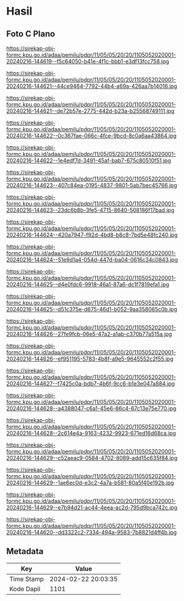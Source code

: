 # Hasil

## Foto C Plano

https://sirekap-obj-formc.kpu.go.id/adaa/pemilu/pdpr/11/05/05/20/20/1105052020001-20240216-144619--f5c64050-b41e-4f1c-bbb1-e3df13fcc758.jpg

https://sirekap-obj-formc.kpu.go.id/adaa/pemilu/pdpr/11/05/05/20/20/1105052020001-20240216-144621--44ce9464-7792-44b4-a69a-426aa7b14016.jpg

https://sirekap-obj-formc.kpu.go.id/adaa/pemilu/pdpr/11/05/05/20/20/1105052020001-20240216-144621--de72b57e-2775-442d-b23a-b25568749111.jpg

https://sirekap-obj-formc.kpu.go.id/adaa/pemilu/pdpr/11/05/05/20/20/1105052020001-20240216-144622--0c367fae-066c-4fce-9bcd-8c0a6aa43864.jpg

https://sirekap-obj-formc.kpu.go.id/adaa/pemilu/pdpr/11/05/05/20/20/1105052020001-20240216-144622--1e4edf7d-3491-45af-bab7-675c80510f51.jpg

https://sirekap-obj-formc.kpu.go.id/adaa/pemilu/pdpr/11/05/05/20/20/1105052020001-20240216-144623--407c84ea-0195-4837-9801-5ab7bec45766.jpg

https://sirekap-obj-formc.kpu.go.id/adaa/pemilu/pdpr/11/05/05/20/20/1105052020001-20240216-144623--23dc6b8b-3fe5-4715-8640-508186f17bad.jpg

https://sirekap-obj-formc.kpu.go.id/adaa/pemilu/pdpr/11/05/05/20/20/1105052020001-20240216-144624--420a7947-f92d-4bd8-b8c8-7bd5e48fc240.jpg

https://sirekap-obj-formc.kpu.go.id/adaa/pemilu/pdpr/11/05/05/20/20/1105052020001-20240216-144624--51e9d1a4-054d-447d-ba04-0616c34c0843.jpg

https://sirekap-obj-formc.kpu.go.id/adaa/pemilu/pdpr/11/05/05/20/20/1105052020001-20240216-144625--d4e0fdc6-9918-46a1-87a6-dc1f7819efa1.jpg

https://sirekap-obj-formc.kpu.go.id/adaa/pemilu/pdpr/11/05/05/20/20/1105052020001-20240216-144625--d51c375e-d675-46d1-b052-9aa358065c0b.jpg

https://sirekap-obj-formc.kpu.go.id/adaa/pemilu/pdpr/11/05/05/20/20/1105052020001-20240216-144626--27fe9fcb-06e5-47a2-a1ab-c370b77a515a.jpg

https://sirekap-obj-formc.kpu.go.id/adaa/pemilu/pdpr/11/05/05/20/20/1105052020001-20240216-144626--ef951195-5783-4b8f-a9e5-9645552c2f55.jpg

https://sirekap-obj-formc.kpu.go.id/adaa/pemilu/pdpr/11/05/05/20/20/1105052020001-20240216-144627--f7425c0a-bdb7-4b6f-9cc6-b1e3e047a884.jpg

https://sirekap-obj-formc.kpu.go.id/adaa/pemilu/pdpr/11/05/05/20/20/1105052020001-20240216-144628--a4388047-c6a1-45e6-86c4-67c13e75e770.jpg

https://sirekap-obj-formc.kpu.go.id/adaa/pemilu/pdpr/11/05/05/20/20/1105052020001-20240216-144628--2c614e4a-9163-4232-9923-671ed16d68ca.jpg

https://sirekap-obj-formc.kpu.go.id/adaa/pemilu/pdpr/11/05/05/20/20/1105052020001-20240216-144629--c52aeac9-0584-4702-8089-add15c635f84.jpg

https://sirekap-obj-formc.kpu.go.id/adaa/pemilu/pdpr/11/05/05/20/20/1105052020001-20240216-144629--1ae6ec0d-e3c2-4a7a-b581-80a5f40e192b.jpg

https://sirekap-obj-formc.kpu.go.id/adaa/pemilu/pdpr/11/05/05/20/20/1105052020001-20240216-144629--e7b94d21-ac44-4eea-ac2d-795d9bca742c.jpg

https://sirekap-obj-formc.kpu.go.id/adaa/pemilu/pdpr/11/05/05/20/20/1105052020001-20240216-144620--dd3322c2-7334-494a-9583-7b8821d4ff4b.jpg


## Metadata

| Key        | Value               |
| ---------- | ------------------- |
| Time Stamp | 2024-02-22 20:03:35 |
| Kode Dapil | 1101                |




